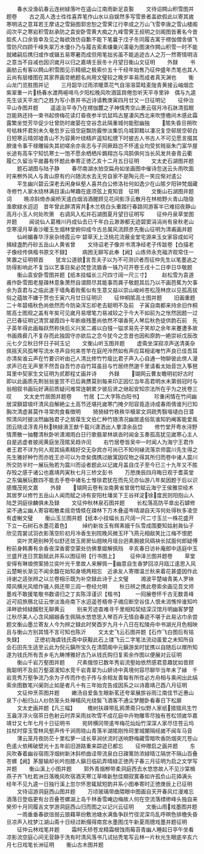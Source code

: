 <!-- { "loadSidebar": true } -->
　　春水没渔矶春云连树緑落叶在遥山江南雨新足袁褧
　　文待诏闗山积雪图并题卷
　　古之高人逸士徃徃喜弄笔作山水以自娱然多写雪景者盖欲假此以寄其嵗寒明洁之意耳若王摩诘之雪谿图郭忠恕之雪霁江行李成之万山飞雪李唐之雪山楼阁阎次平之寒岩积雪赵承防之袁安卧雪黄大痴之九峰雪霁王叔明之剑阁图皆著名今昔脍炙人口余皆幸及见之每欲效仿自歉不能下笔曩于戊子冬同履吉寓于楞伽僧舎値飞雪防尺四顾千峰失翠万木僵仆乃与履吉索素缣乗兴濡毫为图演作闗山积雪一时不能就緖嗣后携归或作或辍五易寒暑而成但用笔拙劣虽不能追迹古人之万一然寄情明洁之意当不自减也因识嵗月以归之嘉靖壬辰冬十月望日衡山文征明
　　外録
　　书画舫云有客以闗山积雪图见示精细之极索价五十千经年始售乃征仲盛年杰笔也其人云尚有层楼图在其家界画竒絶题名尚用文璧较之晚岁率易而成者真天渊也
　　衡山龙门览胜图并记
　　三月韶华过雨浓暖蒸花气自溶溶菜畦麦陇青黄接云岫烟峦紫翠重一片杨春水渡两崕啼鸟夕阳松晚风吹酒篮舆倦忽听天平寺里钟　偶与九逵先生谈天平龙门之胜为写小景并书近诗请教庚寅四月廿又一日征明记
　　征仲治平山寺图并题
　　遥遥治平寺乃在楞伽麓之子神情秀空山褁云宿月冷石牀清孤眠岂能熟还持一束书起傍梅花读灯昏夜参半饥鼠鸣古屋凄风西北来吹堕檐间木感此霜露繁坐觉芳华促少壮曾防时嵗晏在空谷念此隔重城何能慰幽独
　　隂失昏旦朔吹号枯株怀君别未久奄忽岁云徂空庭飘防霰惨淡集饥乌城郭黯以凄况复空邨居空邨白日短寒云晴郊墟青山不为容黄叶绕精庐遥知松牕下时披古人书古人不可见愿言掇其腴谁令事干禄雕镕失其初嗟余亦丧志与子同厥趋岂不怀逺业均受贫贱驱朱门富华屋长途有高车宁知饥寒士一饱不愿余栖栖斥鷃翔岂与鸿鹄俱何当长风发共奋青云衢　履仁久留治平嵗暮有怀题此奉寄正徳乙亥十二月五日征明
　　文太史石湖图并题
　　题石湖图与陆子静
　　春尽南湖水拍空扁舟如坐画图中催诗忽送云头雨吹面时来栁外风人与青山原有约兴随流水去无穷自家不是陶元亮一笑应惭对逺公
　　平生幽兴碧云深老去闲身纵壑人喜共白公修洛社何如逸少在山隂夕阳钟梵烟藏寺修竹人家水绕林满目溪山琴趣在底须弦上覔知音　征明
　　文衡山石湖图并题词
　　晩凉斜倚赤阑桥天逺白烟消酒醒顾见花间影浮云散月在林梢野火青山隐隐渔歌緑水迢迢　昔年曾此醉清宵共木兰桡白头重踏行春路同游客半已难招夜静山高月小玉人何处吹箫　右调风入松并石湖图夏月望日征明写
　　征仲丹泉草堂图并题
　　闻说仙人葛稚川丹成仙去已千年白云渺渺都无迹碧窦涓涓尚有泉秋老山空寒浸月草香沙暖玉生烟林堂俯仰成今古总属风流顾彦先衡山征明为清甫画并题
　　仙岭媚春华浮泉杂绮霞云中碧草天上泛桃花流蔽金堂宅源来玉女家容成如可揖緑盏酌丹砂五岳山人黄省曾
　　文待诏老子像并书清净经老子传跋卷【白描老子像经传俱楷书原文不録】
　　病困无聊写此奉【阙】山炼师永充福济观常住一笑置之征明顿首
　　犹龙公道貌言吾夫子以为不可测识者而征仲先生以笔墨追之防得影响此不复当以艺事目矣必焚登流眉香一铢乃可开卷壬戌十二日李日华敬题
　　衡山袁安卧雪图并题【纸本挂幅长三尺四寸阔一尺三寸】
　　赵松雪为袁道甫作卧雪图老屋疎林意象萧然自谓颇尽其能事而龚子敬题其后乃以不画芭蕉为欠事余为袁君与之临此遂于墙角着败蕉似有生意又益以崇山峻岭苍松茂林庶以见孤高拔俗之蕴故不嫌于赘也壬寅六月廿日征明识
　　征仲桐隂高士图并题
　　旧画重题二十年碧梧秋色尚依然而今防染浑忘却老去聪明不及前　子寅自南都来持余旧作桐隂高士图观之盖有年矣可见嵗月易增笔力易减较之于今大不如前为之怅然因题一过己巳春征明记清赏凝霞四十年断痕残墨尚依然不堪香死人琴后秋色徒供韵石前　先子英年得此画每跃然称快后义兴吴二甫以白镪一镒求易先子笑却之余年来蹇遭多故书画鼎彛几不复存而此独固守亦欲后之念今犹今之念昔也因和原韵一絶崇祯戊辰改元七夕立秋日怀日子砢玉记
　　文衡山听玉图并题
　　虚斋坐深寂凉声送清美杂佩摇天风孤琴写流水寻声自何来苍竿在庭戺泠然如有声应耳相诺唯竹声良已佳吾耳亦清矣谁云声在竹要识听由己人清比修竹竹瘦比君子声入心自通一物聊彼此傍人漫求声已在无声里不然吾自吾竹亦自竹耳虽目与竹居终然邈千里请看太始音岂入筝琶耳里中契家生文征明为贰郡程丈画并诗
　　外録
　　瑚网云曹友瞻明初好古时即以此画质先荆翁翁鉴赏不已后眞赝莫别每来印正因忆当年高君明水未第弱冠时与翁相叙书画玩好满前质疑问难常连朝累夕彼后贤之继起安知宗法所在乎为之抚卷三叹
　　文太史竹居图并题卷
　　竹居【二大字陈白阳书】
　　珍重闲情在竹间幽居深鎻碧琅玕清风自解絶尘土高节还堪托嵗寒门掩夕阳容竟造诗成春雨倩谁刋已知胸次清虚甚莫作寻常肉食看徴明
　　猗猗緑竹秩秩华榱翠文洞疏秀翳堦壝白日潜照清风时披淡然幽独君子之居葆生文伯仁种竹随清况幽居逺俗氛谁知豹阉客能爱鳯团云晓迳浮青月秋映緑濆王猷千载兴潇洒出人羣漳余岳岱
　　修竹堂开粤水浔野情萧散一抽簪清秋卧听潇湘雨白日行歌翡翠林飒沓时闻金玉奏孤高犹见嵗寒心主人自是逃虚者披阅黄庭坐茂隂吴趋许闰
　　右竹居卷皆吴中一时闻人为海宁王君作者王君不详为何人观其绢素精好交无杂宾亦可尚已不知何縁流落京师震川先生得之先生雅好种竹而亦姓王亦可以为竒矣偶携过敝寓因叹物之得其所归而卷中诸人震川所交防半时一展玩殆若为震川而设者题此以记嵗月盖自戊子至今已三十九年又不胜存殁之感于诸公也嘉靖丙寅秋七月三桥文彭书
　　万厯庚辰四月晦日观于耆英堂之东偏展玩数四不能去手卷中诸名士惟徐君犹在而先兄亦仙游八年矣因题于后以识感慨茂苑文嘉
　　外録
　　瑚网云卷有汝南黄省曾居竹赋云海宁王侯雅崇经术其居罗以修竹五岳山人闻而赋之诗有安阳杜璠吴下王谷祥淀徐度民则阳抱山人陆芝洞庭徐麟俱未及録
　　文征仲秋林泉石图并题
　　长松落高防平臯出石罅修梁不通尘幽人寄容暇散柔摇竒情倐在疎林下万木叠遥岑晴湖自天泻何处得秋多凌空有虚榭文璧
　　衡山玉兰图并题【纸本小挂幅长五尺阔一尺二寸玉兰一株花盛开下立一石树石水墨花着色】
　　绰约新妆玉有辉素娥千队雪成围要知姑射眞仙子欣见霓裳试羽衣影落空阶初月冷香生别院晚风微玉环飞燕元相敌笑比江梅不恨肥
　　奕叶灵葩别种芳似舒还敛玉房房仙翘映月瑶台迥素腕披风缟袂长拭面何郎疑傅粉前身韩夀有余香夜深香雾空蒙处彷佛羣姬解佩珰　辛亥春日访补庵郎中适庭中玉兰盛开连日赏翫赋此并系以图征明【行书图上】
　　征仲泽兰图并题卷
　　草堂安得有琳琅傍案猗兰奕叶光千里故人来解佩一幽意自生香梦回凉月瓯江逺思入风云楚畹长渐见不闻余馥在始知身境两相忘　近承友人寄赠温兰秋来着花甚盛因作此诗谢之适张辨之以兰卷相示既为补空録此诗于上文璧
　　湘波平楚岫青美人罗袂障风横光风绾作骚人佩还带三闾一卷经允明
　　秋日辨之携此卷索余画见吾文师墨戏不敢援笔敬书数语归之丁亥陈淳谨识【楷书】
　　一囘展卷怀千古无数青峰近可招旅鴈北征云惨淡渔舟南下水迢遥苍梧帝子魂应断空谷佳人恨未消憔悴谁知吟泽畔欲倾緑醑慰无聊黄云
　　别来芳迹杳难寻千里相知契结深汉馆月明幽客梦楚江秋尽美人心含风嫋嫋香生佩隔水悠悠思入琴百卉无情自春迹不堪于此易沾巾余尝题文衡山墨兰寄友人今为辨之録此时癸酉岁九月十八日在松陵舟中书湖光月色相映且与衡山方别其情不言可知也陈沂
　　文太史飞云石图并题【石作飞白图后有铭失録】
　　正徳初海虞钱氏斋中获觏此石上镂飞云二字笔法流动虽爱之未知所自会石田先生适至云此为倪元鎭所宝久在清閟阁中元鎭游吴时犹携以自随后以赠所知遂为钱氏所有吾乡毛九畴博雅好古乃从钱氏购归复索余作图以便展对云征明
　　衡山千岩万壑图并题
　　尺素俄惊已数年秀岩流壑始依然感君意趣犹如昔顾我聪明不及前万壑潺湲知水竞千岩青翠为山妍诗中真境何容尽聊毕当年未了縁　千岩竞秀万壑争流乃余为子传而作也子传与余相友善每有所徃必方舟相与乘闲出此绢索余图数笔兴阑则止如是者凡十有三年始克告成因系之以诗嘉靖己酉八月征明
　　文征仲烹茶图并题
　　嫩汤自爱鱼生眼新茗还夸翠展旂谷雨江南佳节近惠山泉下小船归山人纱防笼头处禅榻风光绕鬓飞酒客不通尘梦醒卧看春日下松扉
　　文太史画并题【凡三幅】
　　檐树扶疎带乱鸦萧斋只似野人家纸猎猎风生竹玉盎浮浮火宿茶日色射云时弄采雨丝吹雪不成花庭中卉物雕零尽独有苍松领嵗华嘉靖廿又七年七月十日征明书
　　宛转横冈带逺岑梅花灿灿竹深深人家尽住苍云坞拄杖时穿玉雪林风壑声传千涧雨晓山青落半湖隂刚怜珂里城闉隔经嵗不闻车马音
　　薄云笼月夜防茫十里松萝一迳长草涧伏流时送响野梅藏雪暗吹香防烟突兀苍山色逺火依稀破壁光十五年前旧游路重来踪迹已都忘
　　征仲赠启之画并题
　　东风吹春着幽谷宿雨浮烟树新沐斜桥曲迳带流泉白日疎篱防浓緑晴江隔世不隔山百叠苍螺【阙】茅屋输却长吟抱膝人鎭日临矶弄晴緑正徳丙子春三月征明为启之文学写并题
　　衡山溪上小图并题
　　郭外青烟栁带柔洞庭西去水悠悠故人不见沙棠楫燕子齐飞杜若洲日落晚风吹宿酒天寒江草唤新愁佳期寂寞春如许孤负山花揷满头　经年不见九逵一日独行溪上忽尔怀思辄赋短韵并系小图奉寄时正徳庚辰上已征明
　　文待诏游洞庭西山图并题
　　万顷玻璃带曲隈眼中图画自天开春风烂漫难忘酒落日登临更有台百叠苍螺湖上岛千林香雪崦边梅故人何在空流落缥缈峰头独自来　癸夘十月同履吉文学游洞庭西山归而图之以记兴云征明
　　文衡山雨戏墨图并题
　　一雨垂垂春欲徂弱云狼藉草纷敷池塘水满鱼争跃竹径泥深鸟乱呼暝色排檐失昏旦凉声入枕梦江湖山斋十日经过断搨得南宫水墨图戊午新夏雨牕戏墨并题征明
　　征仲云林戏笔并题
　　霜柯夭矫苍龙精霜根蚀雨莓苔青幽人睡起日亭午坐看凉影流空庭心间无营静于洗有时清风落书几试拈秃笔写云林一片秋光生眼底辛亥六月七日戏笔长洲征明
　　衡山古木图并题
